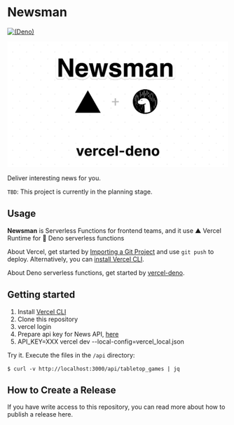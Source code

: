 # Newsman
[![(Deno)](https://img.shields.io/badge/deno-^1.4.0-green.svg?style=flat-square&logo=deno)](https://deno.land)

[<img src="./newsman-on-vercel-deno.png">](https://github.com/yoshixmk/newsman)

Deliver interesting news for you.

`TBD`: This project is currently in the planning stage.

## Usage

**Newsman** is Serverless Functions for frontend teams, and it use ▲ Vercel Runtime for 🦕 Deno serverless functions

About Vercel, get started by [Importing a Git Project](https://vercel.com/import) and use `git push` to deploy. Alternatively, you can [install Vercel CLI](https://vercel.com/download).

About Deno serverless functions, get started by [vercel-deno](https://github.com/TooTallNate/vercel-deno).

## Getting started

1. Install [Vercel CLI](https://vercel.com/download)
2. Clone this repository
3. vercel login
4. Prepare api key for News API, [here](https://newsapi.org/)
5. API_KEY=XXX vercel dev --local-config=vercel_local.json

Try it. Execute the files in the `/api` directory:
```shell
$ curl -v http://localhost:3000/api/tabletop_games | jq
```

## How to Create a Release
If you have write access to this repository, you can read more about how to publish a release here.
